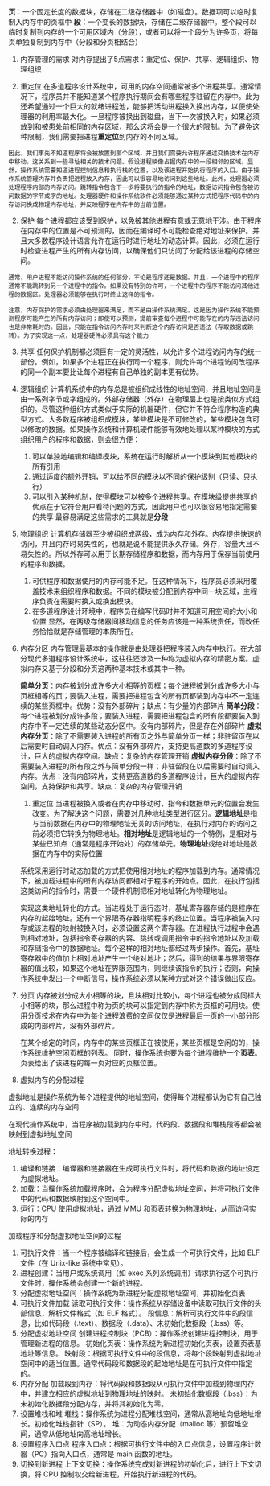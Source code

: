 
**页**：一个固定长度的数据块，存储在二级存储器中（如磁盘）。数据项可以临时复制入内存中的页框中
**段**：一个变长的数据块，存储在二级存储器中。整个段可以临时复制到内存的一个可用区域内（分段），或者可以将一个段分为许多页，将每页单独复制到内存中（分段和分页相结合）

1. 内存管理的需求
  对内存提出了5点需求：重定位、保护、共享、逻辑组织、物理组织
  
  1. 重定位
    在多道程序设计系统中，可用的内存空间通常被多个进程共享。通常情况下，程序员并不能知道某个程序执行期间会有哪些程序驻留在内存中。此为还希望通过一个巨大的就绪进程池，能够把活动进程换入换出内存，以便使处理器的利用率最大化。一旦程序被换出到磁盘，当下一次被换入时，如果必须放到和被患处前相同的内存区域，那么这将会是一个很大的限制。为了避免这种限制，我们需要把进程**重定位**到内存的不同区域。

    因此，我们事先不知道程序将会被放置到那个区域，并且我们需要允许程序通过交换技术在内存中移动。这关系到一些寻址相关的技术问题。假设进程映像占据内存中的一段相邻的区域。显然，操作系统需要知道进程控制信息和执行栈的位置，以及该进程开始执行程序的入口。由于操作系统管理内存并负责把进程放入内存，因此可以很容易地访问到这些地址。此外，处理器必须处理程序内部的内存访问。跳转指令包含下一步将要执行的指令的地址，数据访问指令包含被访问数据的字节或字的地址。处理器硬件和操作系统软件必须能够通过某种方式把程序代码中的内存访问换成物理内存地址，并反映程序在内存中的当前位置。
  2. 保护
    每个进程都应该受到保护，以免被其他进程有意或无意地干涉。由于程序在内存中的位置是不可预测的，因而在编译时不可能检查绝对地址来保护。并且大多数程序设计语言允许在运行时进行地址的动态计算。因此，必须在运行时检查进程产生的所有内存访问，以确保他们只访问了分配给该进程的存储空间。

    通常，用户进程不能访问操作系统的任何部分，不论是程序还是数据。并且，一个进程中的程序通常不能跳转到另一个进程中的指令。如果没有特别的许可，一个进程中的程序不能访问其他进程的数据区。处理器必须能够在执行时终止这样的指令。

    注意，内存保护的需求必须由处理器来满足，而不是由操作系统满足。这是因为操作系统不能预测程序可能产生的所有内存访问；即使可以预测，提前审查每个进程中可能存在的内存违法访问也是非常耗时的。因此，只能在指令访问内存时来判断这个内存访问是否违法（存取数据或跳转）。为了实现这一点，处理器硬件必须具有这个能力
  3. 共享 
    任何保护机制都必须巨有一定的灵活性，以允许多个进程访问内存的统一部份。例如，如果多个进程正在执行同一个程序，则允许每个进程访问改程序的同一个副本要比让每个进程有自己单独的副本更有优势。
  4. 逻辑组织
    计算机系统中的内存总是被组织成线性的地址空间，并且地址空间是由一系列字节或字组成的。外部存储器（外存）在物理层上也是按类似方式组织的。尽管这种组织方式类似于实际的机器硬件，但它并不符合程序构造的典型方式。大多数程序被组织成模块，某些模块是不可修改的，某些模块包含可以修改的数据。如果操作系统和计算机硬件能够有效地处理以某种模块的方式组织用户的程序和数据，则会很方便：
      1. 可以单独地编辑和编译模块，系统在运行时解析从一个模块到其他模块的所有引用
      2. 通过适度的额外开销，可以给不同的模块以不同的保护级别（只读、只执行）
      3. 可以引入某种机制，使得模块可以被多个进程共享。在模块级提供共享的优点在于它符合用户看待问题的方式，因此用户也可以很容易地指定需要的共享
   最容易满足这些需求的工具就是**分段**
  5. 物理组织
    计算机存储器至少被组织成两级，成为内存和外存。内存提供快速的访问，并且内存时易失性的，也就是说不能提供永久存储。外存，容量大且不易失性的。所以外存可以用于长期存储程序和数据，而内存用于保存当前使用的程序和数据。
      1. 可供程序和数据使用的内存可能不足。在这种情况下，程序员必须采用覆盖技术来组织程序和数据。不同的模块被分配到内存中同一块区域，主程序负责在需要时换入或换出模块。
      2. 在多道程序设计环境中，程序员在编写代码时并不知道可用空间的大小和位置
    显然，在两级存储器间移动信息的任务应该是一种系统责任，而改任务恰恰就是存储管理的本质所在。

2. 内存分区
   内存管理最基本的操作就是由处理器把程序装入内存中执行。在大部分现代多道程序设计系统中，这往往还涉及一种称为虚拟内存的精密方案。虚拟内存又基于分段和分页这两种基本技术或其中一种。

   **简单分页**：内存被划分成许多大小相等的页框；每个进程被划分成许多大小与页框相等的页；要装入进程，需要把进程包含的所有页都装到内存中不一定连续的某些页框中。优势：没有外部碎片；缺点：有少量的内部碎片
   **简单分段**：每个进程被划分成许多段；要装入进程，需要把进程包含的所有段都要装入到内存中不一定连续的某些动态分区中。没有内部碎片，但是存在外部碎片
   **虚拟内存分页**：除了不需要装入进程的所有页之外与简单分页一样；非驻留页在以后需要时自动调入内存。优点：没有外部碎片，支持更高道数的多道程序设计，巨大的虚拟内存空间。缺点：复杂的内存管理开销
   **虚拟内存分段**：除了不需要装入进程的所有段之外与简单分段一样；非驻留段在以后需要时自动调入内存。优点：没有内部碎片，支持更高道数的多道程序设计，巨大的虚拟内存空间，支持保护和共享。缺点：复杂的内存管理开销

   1. 重定位
   当进程被换入或者在内存中移动时，指令和数据单元的位置会发生改变。为了解决这个问题，需要对几种地址类型进行区分。**逻辑地址**是指与当前数据在内存中的物理地址无关的访问地址，在执行对内存的访问之前必须把它转换为物理地址。**相对地址**是逻辑地址的一个特例，是相对与某些已知点（通常是程序开始处）的存储单元。**物理地址**或绝对地址是数据在内存中的实际位置

   系统采用运行时动态加载的方式把使用相对地址的程序加载到内存。通常情况下，被加载进程中的所有内存访问都相对于程序的开始点。因此，在执行包括这类访问的指令时，需要一个硬件机制把相对地址转化为物理地址。

   实现这类地址转化的方式。当进程处于运行态时，基址寄存器存储的是程序在内存的起始地址。还有一个界限寄存器指明程序的终止位置。当程序被装入内存或该进程的映射被换入时，必须设置这两个寄存器。在进程执行过程中会遇到相对地址，包括指令寄存器的内容、跳转或调用指令中的指令地址以及加载和存储指令中的数据地址。每个这样的相对地址都经过两步操作。首先，基址寄存器中的值加上相对地址产生一个绝对地址；然后，得到的结果与界限寄存器的值比较，如果这个地址在界限范围内，则继续该指令的执行；否则，向操作系统中发出一个中断信号，操作系统必须以某种方式对这个错误做出反应。

3. 分页
   内存被划分成大小相等的块，且块相对比较小，每个进程也被分成同样大小相等的块，那么进程中称为页的块可以指定到内存中称为页框的可用块。使用分页技术在内存中为每个进程浪费的空间仅仅是进程最后一页的一小部分形成的内部碎片，没有外部碎片。

   在某个给定的时间，内存中的某些页框正在被使用，某些页框是空闲的的，操作系统维护空闲页框的列表。
   同时，操作系统也要为每个进程维护一个**页表**。页表给出了该进程的每一页对应的页框位置。

4. 虚拟内存的分配过程

虚拟地址是操作系统为每个进程提供的地址空间，使得每个进程都认为它有自己独立的、连续的内存空间

在现代操作系统中，当程序被加载到内存中时，代码段、数据段和堆栈段等都会被映射到虚拟地址空间

地址转换过程：
  1. 编译和链接：编译器和链接器在生成可执行文件时，将代码和数据的地址设定为虚拟地址。
  2. 加载：当操作系统加载程序时，会为程序分配虚拟地址空间，并将可执行文件中的代码和数据映射到这个空间中。
  3. 运行：CPU 使用虚拟地址，通过 MMU 和页表转换为物理地址，从而访问实际的内存

加载程序和分配虚拟地址空间的过程
  1. 可执行文件：当一个程序被编译和链接后，会生成一个可执行文件，比如 ELF 文件（在 Unix-like 系统中常见）。
  2. 进程创建：当用户或系统调用（如 exec 系列系统调用）请求执行这个可执行文件时，操作系统会创建一个新的进程。
  3. 分配虚拟地址空间：操作系统为新进程分配虚拟地址空间，并初始化页表
1. 可执行文件加载
   读取可执行文件：操作系统从存储设备中读取可执行文件的头部信息，解析文件格式（如 ELF 格式）。
   段信息：解析可执行文件中的段信息，比如代码段（.text）、数据段（.data）、未初始化数据段（.bss）等。
2. 分配虚拟地址空间
   创建进程控制块（PCB）：操作系统创建进程控制块，用于管理新进程的信息。
   初始化页表：操作系统为新进程初始化页表，设置页表基地址等信息。
   映射段：根据可执行文件中的段信息，将每个段映射到虚拟地址空间中的适当位置。通常代码段和数据段的起始地址是在可执行文件中指定的。
3. 内存分配
   加载段到内存：将代码段和数据段从可执行文件中加载到物理内存中，并建立相应的虚拟地址到物理地址的映射。
   未初始化数据段（.bss）：为未初始化数据段分配内存，并将其初始化为零。
4. 设置堆栈和堆
   堆栈：操作系统为进程分配堆栈空间，通常从高地址向低地址增长。初始化堆栈指针（SP）。
   堆：为动态内存分配（malloc 等）预留堆空间，通常从低地址向高地址增长。  
5. 设置程序入口点
   程序入口点：根据可执行文件中的入口点信息，设置程序计数器（PC）指向入口点，通常是 main 函数的地址。
6. 切换到新进程
   上下文切换：操作系统完成对新进程的初始化后，进行上下文切换，将 CPU 控制权交给新进程，开始执行新进程的代码。